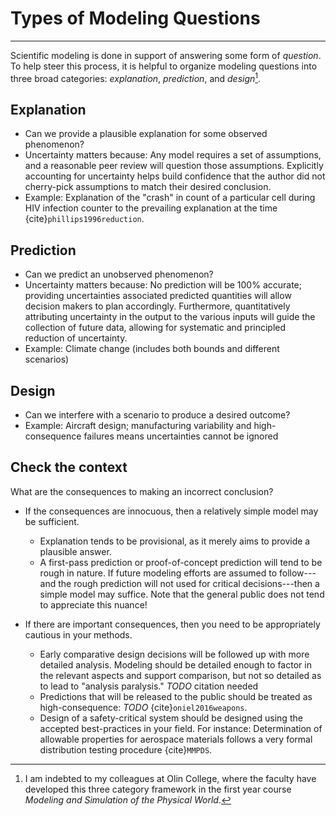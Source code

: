 # Types of Modeling Questions

---

Scientific modeling is done in support of answering some form of *question*. To help steer this process, it is helpful to organize modeling questions into three broad categories: *explanation*, *prediction*, and *design*[^modsim].

## Explanation

- Can we provide a plausible explanation for some observed phenomenon?
- Uncertainty matters because: Any model requires a set of assumptions, and a reasonable peer review will question those assumptions. Explicitly accounting for uncertainty helps build confidence that the author did not cherry-pick assumptions to match their desired conclusion.
- Example: Explanation of the "crash" in count of a particular cell during HIV infection counter to the prevailing explanation at the time {cite}`phillips1996reduction`.

## Prediction

- Can we predict an unobserved phenomenon?
- Uncertainty matters because: No prediction will be 100% accurate; providing uncertainties associated predicted quantities will allow decision makers to plan accordingly. Furthermore, quantitatively attributing uncertainty in the output to the various inputs will guide the collection of future data, allowing for systematic and principled reduction of uncertainty.
- Example: Climate change (includes both bounds and different scenarios)

## Design

- Can we interfere with a scenario to produce a desired outcome?
- Example: Aircraft design; manufacturing variability and high-consequence failures means uncertainties cannot be ignored

## Check the context

What are the consequences to making an incorrect conclusion?
- If the consequences are innocuous, then a relatively simple model may be sufficient.
  - Explanation tends to be provisional, as it merely aims to provide a plausible answer.
  - A first-pass prediction or proof-of-concept prediction will tend to be rough in nature. If future modeling efforts are assumed to follow---and the rough prediction will not used for critical decisions---then a simple model may suffice. Note that the general public does not tend to appreciate this nuance!
  
- If there are important consequences, then you need to be appropriately cautious in your methods.
  - Early comparative design decisions will be followed up with more detailed analysis. Modeling should be detailed enough to factor in the relevant aspects and support comparison, but not so detailed as to lead to "analysis paralysis." *TODO* citation needed
  - Predictions that will be released to the public should be treated as high-consequence: *TODO* {cite}`oniel2016weapons`.
  - Design of a safety-critical system should be designed using the accepted best-practices in your field. For instance: Determination of allowable properties for aerospace materials follows a very formal distribution testing procedure {cite}`MMPDS`.

[^modsim]: I am indebted to my colleagues at Olin College, where the faculty have developed this three category framework in the first year course *Modeling and Simulation of the Physical World*.